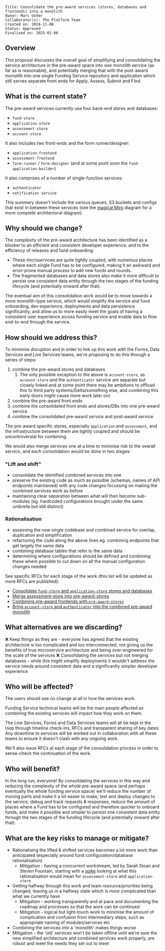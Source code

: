 ```
Title: Consolidate the pre-award services (stores, databases and frontends) into a monolith
Owner: Marc Usher
Collaborator(s): The Platform Team
Created on: 2024-11-08
Status: Approved
Finalised on: 2025-01-06
```

## Overview
This proposal discusses the overall goal of simplifying and consolidating the service architecture in the pre-award space into one monolith service (as far as is reasonable), and potentially merging that with the post-award monolith into one single Funding Service repository and application which still serves separate front ends for Apply, Assess, Submit and Find.

## What is the current state?
The pre-award services currently use four back-end stores and databases:

- `fund-store`
- `application-store`
- `assessment-store`
- `account-store`

It also includes two front-ends and the form runner/designer:
- `application-frontend`
- `assessment-frontend`
- `form-runner` / `form-designer` (and at some point soon the `fund-application-builder`)

It also comprises of a number of single-function services:
- `authenticator`
- `notification service`

This summary doesn't include the various queues, S3 buckets and configs that exist in between these services (see the [magical Miro](https://miro.com/app/board/uXjVLYCHRhM=/) diagram for a more complete architectural diagram).

## Why should we change?

The complexity of the pre-award architecture has been identified as a blocker to an efficient and consistent developer experience, and to the efficiency of releases and fund onboarding:
- These microservices are quite tightly coupled, with numerous places where each single Fund has to be configured, making it an awkward and error-prone manual process to add new funds and rounds.
- The fragmented databases and data stores also make it more difficult to persist one consistent data entity through the two stages of the funding lifecycle (and potentially onward after that).

The eventual aim of this consolidation work would be to move towards a more monolith-type service, which would simplify the service and fund onboarding, dev experience, deployments and data persistence significantly, and allow us to more easily meet the goals of having a consistent user experience across funding service and enable data to flow end-to-end through the service.

## How should we address this?

To minimise disruption and in order to link up this work with the Forms, Data Services and Live Services teams, we're proposing to do this through a series of steps:

1. combine the pre-award stores and databases
    1. The only possible exception to the above is `account-store`, as `account-store` and the `authenticator` service are separate but closely linked and at some point there may be ambitions to offload this to third party systems/Delta/something else, and combining this early doors might cause more work later on)
2. combine the pre-award front ends
3. combine the consolidated front ends and stores/DBs into one pre-award service
4. combine the consolidated pre-award service and post-award service

The pre-award specific stores, especially `application` and `assessment`, and the infrastructure between them are tightly coupled and should be uncontroversial for combining.

We would also merge services one at a time to minimise risk to the overall service, and each consolidation would be done in two stages:

### "Lift and shift"
- consolidate the identified combined services into one
- preserve the existing code as much as possible (schemas, names of API endpoints maintained) with any code changes focussing on making the combined services work as before
- maintaining clear separation between what will then become sub-modules (eg. hardcoded configurations brought under the same umbrella but still distinct)

### Rationalisation
- assessing the now single codebase and combined service for overlap, duplication and simplification
- refactoring the code along the above lines eg. combining endpoints that get largely the same data
- combining database tables that refer to the same data
- determining where configurations should be defined and combining these where possible to cut down on all the manual configuration changes needed 

See specific RFCs for each stage of the work (this list will be updated as more RFCs are published):
- [Consolidate `fund-store` and `application-store` stores and databases
](https://github.com/communitiesuk/funding-service-requests-for-comments/discussions/4)
- [Merge assessment-store into pre-award-stores](https://github.com/communitiesuk/funding-service-requests-for-comments/discussions/8)
- [Combining pre-award frontends with `pre-award-stores`](https://github.com/communitiesuk/funding-service-requests-for-comments/discussions/13)
- [Bring `account-store` and `authenticator` into the combined pre-award monolith](https://github.com/communitiesuk/funding-service-requests-for-comments/discussions/14)

## What alternatives are we discarding?

❌  Keep things as they are - everyone has agreed that the existing architecture is too complicated and too interconnected, not giving us the benefits of true microservice architecture and being over-engineered for the scale of the services
❌  Consolidating the services but not merging databases - while this might simplify deployments it wouldn't address the service needs around consistent data and a significantly simpler developer experience

## Who will be affected?

The users should see no change at all in how the services work.

Funding Service technical teams will be the main people affected as combining the existing services will impact how they work on them.

The Live Services, Forms and Data Services teams will all be kept in the loop through timeline check-ins, RFCs and transparent sharing of key dates. Any downtime to services will be worked out in collaboration with all these teams to ensure it doesn't clash with any ongoing work. 

We'll also issue RFCs at each stage of the consolidation process in order to sense-check the continuation of the work.

## Who will benefit?

In the long run, everyone! By consolidating the services in this way and reducing the complexity of the whole pre-award space (and perhaps eventually the whole funding service space) we'll reduce the number of moving parts and make it a lot easier to make, test and deploy changes to the service, debug and track requests & responses, reduce the amount of places where a Fund has to be configured and therefore quicker to onboard funds, and make it possible and simpler to persist one consistent data entity through the two stages of the funding lifecycle (and potentially onward after that).

## What are the key risks to manage or mitigate?

- Rationalising the lifted & shifted services becomes a lot more work than anticipated (especially around fund configuration/database rationalisation)
  - Mitigation - having a concurrent workstream, led by Sarah Sloan and Steven Fountain, starting with a [spike](https://mhclgdigital.atlassian.net/browse/FSPT-48) looking at what this rationalisation would mean for `assessment-store` and `application-store`
- Getting halfway through this work and team resource/priorities being changed, leaving us in a halfway state which is _more_ complicated than what we currently have
  - Mitigation - working transparently and at pace and documenting the roadmap and processes so that the work can be continued
  - Mitigation - logical but light-touch work to minimise the amount of complication and confusion from intermediary steps, such as appropriate naming of modules/services etc
 - Combining the services into a 'monolith' makes things worse
  - Mitigation - the 'old' services won't be taken offline until we're sure the new simplified architecture and combined services work properly, are robust and meet the needs they set out to meet
